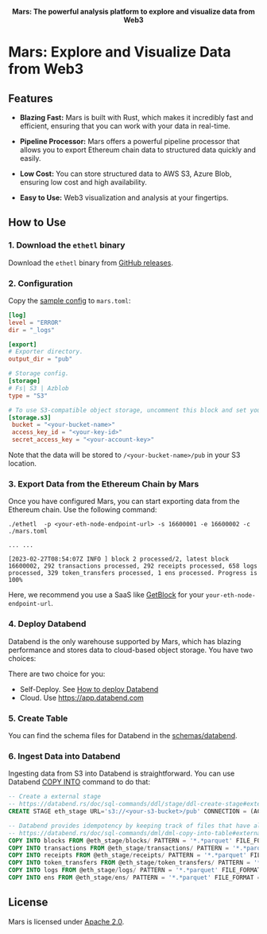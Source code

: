 <p align="center">
 <b>Mars: The powerful analysis platform to explore and visualize data from Web3</b>
</p>

# Mars: Explore and Visualize Data from Web3

## Features

- **Blazing Fast:** Mars is built with Rust, which makes it incredibly fast and efficient, ensuring that you can work with your data in real-time.

- **Pipeline Processor:** Mars offers a powerful pipeline processor that allows you to export Ethereum chain data to structured data quickly and easily.

- **Low Cost:** You can store structured data to AWS S3, Azure Blob, ensuring low cost and high availability.

- **Easy to Use:** Web3 visualization and analysis at your fingertips.


## How to Use

### 1. Download the `ethetl` binary

Download the `ethetl` binary from [GitHub releases](https://github.com/deepeth/mars/tags).

### 2. Configuration

Copy the [sample config](https://github.com/deepeth/mars/blob/main/scripts/deploy/ethetl_config_spec.toml) to `mars.toml`:

```toml
[log]
level = "ERROR"
dir = "_logs"

[export]
# Exporter directory.
output_dir = "pub"

# Storage config.
[storage]
# Fs| S3 | Azblob
type = "S3"

# To use S3-compatible object storage, uncomment this block and set your values.
[storage.s3]
 bucket = "<your-bucket-name>"
 access_key_id = "<your-key-id>"
 secret_access_key = "<your-account-key>"
```
Note that the data will be stored to `/<your-bucket-name>/pub` in your S3 location.

### 3. Export Data from the Ethereum Chain by Mars

Once you have configured Mars, you can start exporting data from the Ethereum chain. Use the following command:
```shell
./ethetl  -p <your-eth-node-endpoint-url> -s 16600001 -e 16600002 -c ./mars.toml

... ...

[2023-02-27T08:54:07Z INFO ] block 2 processed/2, latest block 16600002, 292 transactions processed, 292 receipts processed, 658 logs processed, 329 token_transfers processed, 1 ens processed. Progress is 100%
```

Here, we recommend you use a SaaS like [GetBlock](https://getblock.io/) for your `your-eth-node-endpoint-url`.

### 4. Deploy Databend

Databend is the only warehouse supported by Mars, which has blazing performance and stores data to cloud-based object storage. You have two choices:

There are two choice for you:
* Self-Deploy. See [How to deploy Databend](https://databend.rs/doc/deploy/deploying-databend)
* Cloud. Use https://app.databend.com

### 5. Create Table

You can find the schema files for Databend in the [schemas/databend](schemas/databend/1_schema.sql).

### 6. Ingest Data into Databend

Ingesting data from S3 into Databend is straightforward. You can use Databend [COPY INTO](https://databend.rs/doc/sql-commands/dml/dml-copy-into-table) command to do that:

```sql
-- Create a external stage
-- https://databend.rs/doc/sql-commands/ddl/stage/ddl-create-stage#externalstageparams
CREATE STAGE eth_stage URL='s3://<your-s3-bucket>/pub' CONNECTION = (ACCESS_KEY_ID = '<your-access-key-ID>' SECRET_ACCESS_KEY = '<your-secret-access-key>');

-- Databend provides idempotency by keeping track of files that have already been processed for a default period of 7 days
-- https://databend.rs/doc/sql-commands/dml/dml-copy-into-table#externalstage
COPY INTO blocks FROM @eth_stage/blocks/ PATTERN = '*.*parquet' FILE_FORMAT = (type = 'PARQUET');
COPY INTO transactions FROM @eth_stage/transactions/ PATTERN = '*.*parquet' FILE_FORMAT = (type = 'PARQUET');
COPY INTO receipts FROM @eth_stage/receipts/ PATTERN = '*.*parquet' FILE_FORMAT = (type = 'PARQUET');
COPY INTO token_transfers FROM @eth_stage/token_transfers/ PATTERN = '*.*parquet' FILE_FORMAT = (type = 'PARQUET');
COPY INTO logs FROM @eth_stage/logs/ PATTERN = '*.*parquet' FILE_FORMAT = (type = 'PARQUET');
COPY INTO ens FROM @eth_stage/ens/ PATTERN = '*.*parquet' FILE_FORMAT = (type = 'PARQUET');
```

## License

Mars is licensed under [Apache 2.0](LICENSE).
